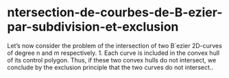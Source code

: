 # ntersection-de-courbes-de-B-ezier-par-subdivision-et-exclusion
Let’s now consider the problem of the intersection of two B´ezier 2D-curves of degree n and m respectively. 1. Each curve is included in the convex hull of its control polygon. Thus, if these two convex hulls do not intersect, we conclude by the exclusion principle that the two curves do not intersect..
